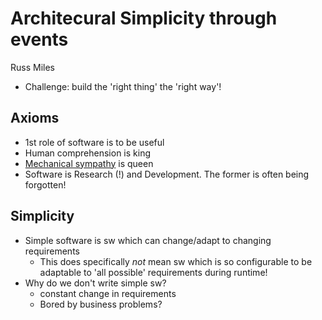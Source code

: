 Architecural Simplicity through events
======================================
Russ Miles

* Challenge: build the 'right thing' the 'right way'!

Axioms
------
* 1st role of software is to be useful
* Human comprehension is king
* [Mechanical sympathy](http://mechanical-sympathy.blogspot.de/) is queen
* Software is Research (!) and Development. The former is often being forgotten!

Simplicity
----------
* Simple software is sw which can change/adapt to changing requirements
  - This does specifically *not* mean sw which is so configurable to be adaptable to 'all possible' requirements during runtime!
* Why do we don't write simple sw?
  - constant change in requirements
  - Bored by business problems?
